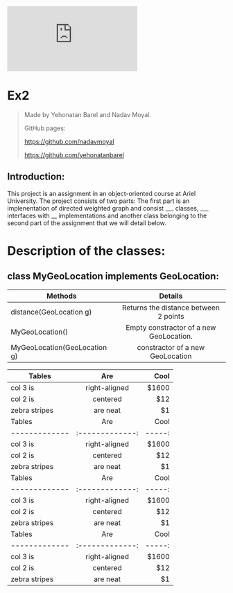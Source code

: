 ![This is an image](https://upload.wikimedia.org/wikipedia/commons/e/e2/Ariel_University_Logo.pdf)


# Ex2
>Made by Yehonatan Barel and Nadav Moyal.
>
>GitHub pages: 
>
>https://github.com/nadavmoyal
>
>https://github.com/yehonatanbarel    

## Introduction:
This project is an assignment in an object-oriented course at Ariel University. The project consists of two parts: The first part is an implenentation of directed weighted graph and consist ___ classes, ___ interfaces with __ implementations and another class belonging to the second part of the assignment that we will detail below. 

# Description of the classes:

## class MyGeoLocation implements GeoLocation:


|          Methods                | Details                             | 
| --------------------------------|:--------------------------------------:| 
| distance(GeoLocation g)         | Returns the distance between 2 points  | 
| MyGeoLocation()                 | Empty constractor of a new GeoLocation.|  
| MyGeoLocation(GeoLocation g)    | constractor of a new GeoLocation       |   







| Tables        | Are           | Cool  |
| ------------- |:-------------:| -----:|
| col 3 is      | right-aligned | $1600 |
| col 2 is      | centered      |   $12 |
| zebra stripes | are neat      |    $1 |
| Tables        | Are           | Cool  |
| ------------- |:-------------:| -----:|
| col 3 is      | right-aligned | $1600 |
| col 2 is      | centered      |   $12 |
| zebra stripes | are neat      |    $1 |
| Tables        | Are           | Cool  |
| ------------- |:-------------:| -----:|
| col 3 is      | right-aligned | $1600 |
| col 2 is      | centered      |   $12 |
| zebra stripes | are neat      |    $1 |
| Tables        | Are           | Cool  |
| ------------- |:-------------:| -----:|
| col 3 is      | right-aligned | $1600 |
| col 2 is      | centered      |   $12 |
| zebra stripes | are neat      |    $1 |
